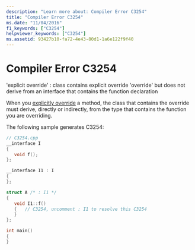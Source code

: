 ```yaml
---
description: "Learn more about: Compiler Error C3254"
title: "Compiler Error C3254"
ms.date: "11/04/2016"
f1_keywords: ["C3254"]
helpviewer_keywords: ["C3254"]
ms.assetid: 93427b10-fa72-4e43-80d1-1a6e122f9f40
---
```

# Compiler Error C3254

'explicit override' : class contains explicit override 'override' but does not derive from an interface that contains the function declaration

When you [explicitly override](../../cpp/explicit-overrides-cpp.md) a method, the class that contains the override must derive, directly or indirectly, from the type that contains the function you are overriding.

The following sample generates C3254:

```cpp
// C3254.cpp
__interface I
{
   void f();
};

__interface I1 : I
{
};

struct A /* : I1 */
{
   void I1::f()
   {   // C3254, uncomment : I1 to resolve this C3254
   }
};

int main()
{
}
```
